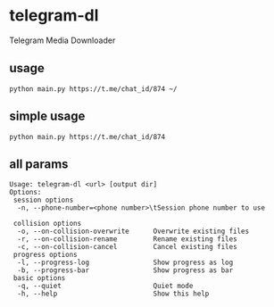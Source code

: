 # telegram-dl
Telegram Media Downloader

## usage
`python main.py https://t.me/chat_id/874 ~/` 

## simple usage
`python main.py https://t.me/chat_id/874`


## all params
    Usage: telegram-dl <url> [output dir]
    Options:
     session options
      -n, --phone-number=<phone number>\tSession phone number to use
    
     collision options
      -o, --on-collision-overwrite      Overwrite existing files
      -r, --on-collision-rename         Rename existing files
      -c, --on-collision-cancel         Cancel existing files
     progress options
      -l, --progress-log                Show progress as log
      -b, --progress-bar                Show progress as bar
     basic options
      -q, --quiet                       Quiet mode
      -h, --help                        Show this help
